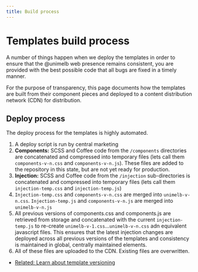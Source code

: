 ```yaml
---
title: Build process
---
```


# Templates build process

A number of things happen when we deploy the templates in order to ensure that the @unimelb web presence remains consistent, you are provided with the best possible code that all bugs are fixed in a timely manner.  

For the purpose of transparency, this page documents how the templates are built from their component pieces and deployed to a content distribution network (CDN) for distribution.

## Deploy process

The deploy process for the templates is highly automated. 

1. A deploy script is run by central marketing
2. **Components:** SCSS and Coffee code from the `/components` directories are concatenated and compressed into temporary files (lets call them `components-v-n.css` and `components-v-n.js`). These files are added to the repository in this state, but are not yet ready for production.
3. **Injection:** SCSS and Coffee code from the `/injection` sub-directories is concatenated and compressed into temporary files (lets call them `injection-temp.css` and `injection-temp.js`)
4. `Injection-temp.css` and `components-v-n.css` are merged into `unimelb-v-n.css`. `Injection-temp.js` and `components-v-n.js` are merged into `unimelb-v-n.js`
5. All previous versions of components.css and components.js are retrieved from storage and concatenated with the current `injection-temp.js` to re-create `unimelb-v-1.css`...`unimelb-v-n.css` adn equivalent javascript files. This ensures that the latest injection changes are deployed across all previous versions of the templates and consistency is maintained in global, centrally maintained elements. 
6. All of these files are uploaded to the CDN. Existing files are overwritten. 

* [Related: Learn about template versioning](/templates/versioning)